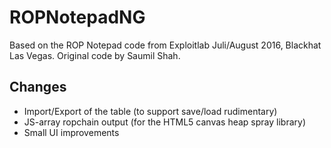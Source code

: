 # ROPNotepadNG

Based on the ROP Notepad code from Exploitlab Juli/August 2016, Blackhat Las Vegas.
Original code by Saumil Shah.

## Changes

- Import/Export of the table (to support save/load rudimentary)
- JS-array ropchain output (for the HTML5 canvas heap spray library)
- Small UI improvements
